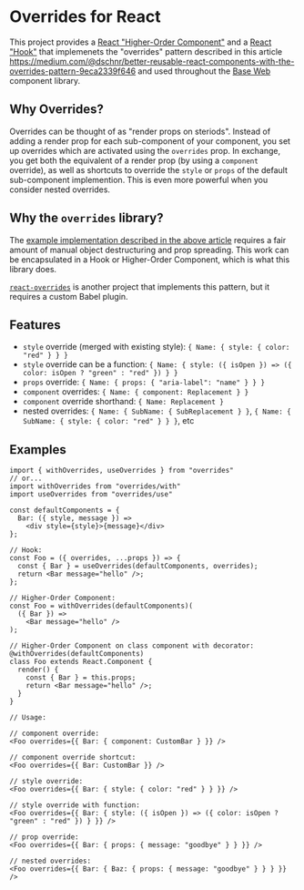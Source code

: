 # Overrides for React

This project provides a [React "Higher-Order Component"](https://reactjs.org/docs/higher-order-components.html) and a [React "Hook"](https://reactjs.org/docs/hooks-intro.html) that implemenets the "overrides" pattern described in this article https://medium.com/@dschnr/better-reusable-react-components-with-the-overrides-pattern-9eca2339f646 and used throughout the [Base Web](https://baseweb.design/theming/understanding-overrides/) component library.

## Why Overrides?

Overrides can be thought of as "render props on steriods". Instead of adding a render prop for each sub-component of your component, you set up overrides which are activated using the `overrides` prop. In exchange, you get both the equivalent of a render prop (by using a `component` override), as well as shortcuts to override the `style` or `props` of the default sub-component implemention. This is even more powerful when you consider nested overrides.

## Why the `overrides` library?

The [example implementation described in the above article](https://gist.github.com/schnerd/30c1415b7621d0e71352aa0c0184f175#file-overrides-example-internal-js) requires a fair amount of manual object destructuring and prop spreading. This work can be encapsulated in a Hook or Higher-Order Component, which is what this library does.

[`react-overrides`](https://github.com/ilyalesik/react-overrides) is another project that implements this pattern, but it requires a custom Babel plugin.

## Features

- `style` override (merged with existing style): `{ Name: { style: { color: "red" } } }`
- `style` override can be a function: `{ Name: { style: ({ isOpen }) => ({ color: isOpen ? "green" : "red" }) } }`
- `props` override: `{ Name: { props: { "aria-label": "name" } } }`
- `component` overrides: `{ Name: { component: Replacement } }`
- `component` override shorthand: `{ Name: Replacement }`
- nested overrides: `{ Name: { SubName: { SubReplacement } }`, `{ Name: { SubName: { style: { color: "red" } } }`, etc

## Examples

    import { withOverrides, useOverrides } from "overrides"
    // or...
    import withOverrides from "overrides/with"
    import useOverrides from "overrides/use"

    const defaultComponents = {
      Bar: ({ style, message }) =>
        <div style={style}>{message}</div>
    };

    // Hook:
    const Foo = ({ overrides, ...props }) => {
      const { Bar } = useOverrides(defaultComponents, overrides);
      return <Bar message="hello" />;
    };

    // Higher-Order Component:
    const Foo = withOverrides(defaultComponents)(
      ({ Bar }) =>
        <Bar message="hello" />
    );

    // Higher-Order Component on class component with decorator:
    @withOverrides(defaultComponents)
    class Foo extends React.Component {
      render() {
        const { Bar } = this.props;
        return <Bar message="hello" />;
      }
    }

    // Usage:

    // component override:
    <Foo overrides={{ Bar: { component: CustomBar } }} />

    // component override shortcut:
    <Foo overrides={{ Bar: CustomBar }} />

    // style override:
    <Foo overrides={{ Bar: { style: { color: "red" } } }} />

    // style override with function:
    <Foo overrides={{ Bar: { style: ({ isOpen }) => ({ color: isOpen ? "green" : "red" }) } }} />

    // prop override:
    <Foo overrides={{ Bar: { props: { message: "goodbye" } } }} />

    // nested overrides:
    <Foo overrides={{ Bar: { Baz: { props: { message: "goodbye" } } } }} />
